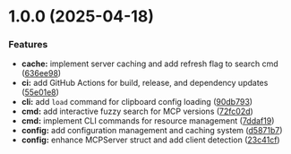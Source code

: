 # 1.0.0 (2025-04-18)


### Features

* **cache:** implement server caching and add refresh flag to search cmd ([636ee98](https://github.com/tuannvm/mcpenetes/commit/636ee98d7e3eff3cac99a6ee17d76d13b5b8646e))
* **ci:** add GitHub Actions for build, release, and dependency updates ([55e01e8](https://github.com/tuannvm/mcpenetes/commit/55e01e8f319290f69d4ec519026eca3b25432c9d))
* **cli:** add `load` command for clipboard config loading ([90db793](https://github.com/tuannvm/mcpenetes/commit/90db7933ed32f2d8fc85672f7d2e0b178be2e075))
* **cmd:** add interactive fuzzy search for MCP versions ([72fc02d](https://github.com/tuannvm/mcpenetes/commit/72fc02db0f5825aaf2a21c27ac5db7fb04d1a100))
* **cmd:** implement CLI commands for resource management ([7ddaf19](https://github.com/tuannvm/mcpenetes/commit/7ddaf19a64a01781b7d917b91bc7402c1e53ddb4))
* **config:** add configuration management and caching system ([d5871b7](https://github.com/tuannvm/mcpenetes/commit/d5871b741127a8481ed92dc9f0dc4ab6764025b0))
* **config:** enhance MCPServer struct and add client detection ([23c41cf](https://github.com/tuannvm/mcpenetes/commit/23c41cfdb83dd243ddb757a6eec2bfaf48bef852))
